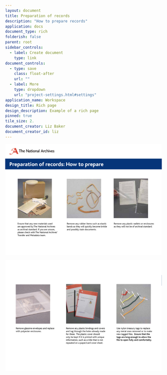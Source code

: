 ```yaml
---
layout: document
title: Preparation of records
description: "How to prepare records"
application: docs
document_type: rich
folderish: false
parent: root
sidebar_controls:
  - label: Create document
    type: link
document_controls:
  - type: save
    class: float-after
    url: ""
  - label: More
    type: dropdown
    url: "project-settings.html#settings"
application_name: Workspace
design_title: Rich page
design_description: Example of a rich page
pinned: true
tile_size: 2.
document_creator: Liz Baker
document_creator_id: liz
---
```



![image](/media/prepare-records/how-to-prepare-0.jpg)

![image](/media/prepare-records/how-to-prepare-1.jpg)
